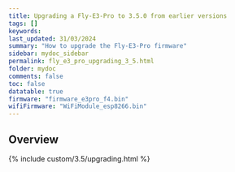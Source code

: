 ```yaml
---
title: Upgrading a Fly-E3-Pro to 3.5.0 from earlier versions
tags: []
keywords: 
last_updated: 31/03/2024
summary: "How to upgrade the Fly-E3-Pro firmware"
sidebar: mydoc_sidebar
permalink: fly_e3_pro_upgrading_3_5.html
folder: mydoc
comments: false
toc: false
datatable: true
firmware: "firmware_e3pro_f4.bin"
wifiFirmware: "WiFiModule_esp8266.bin"
---
```


## Overview

{% include custom/3.5/upgrading.html %}
